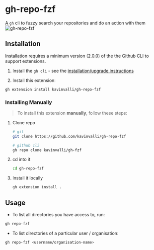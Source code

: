 # gh-repo-fzf

A `gh` cli to fuzzy search your repositories and do an action with them
![gh-repo-fzf](https://user-images.githubusercontent.com/41034356/144628703-caaf0921-8d1a-4913-b5a0-24b5f7269549.gif)


## Installation

Installation requires a minimum version (2.0.0) of the the Github CLI to support extensions.

1. Install the `gh cli` - see the [installation/upgrade instructions](https://github.com/cli/cli#installation)

2. Install this extension:

```sh
gh extension install kavinvalli/gh-repo-fzf
```

### Installing Manually

> To install this extension **manually**, follow these steps:

1. Clone repo

   ```bash
   # git
   git clone https://github.com/kavinvalli/gh-repo-fzf

   # github cli
   gh repo clone kavinvalli/gh-fzf
   ```

2. cd into it

   ```bash
   cd gh-repo-fzf
   ```

3. Install it locally
   ```bash
   gh extension install .
   ```

## Usage

- To list all directories you have access to, run:

```sh
gh repo-fzf
```

- To list directories of a particular user / organisation:

```sh
gh repo-fzf <username/organisation-name>
```
